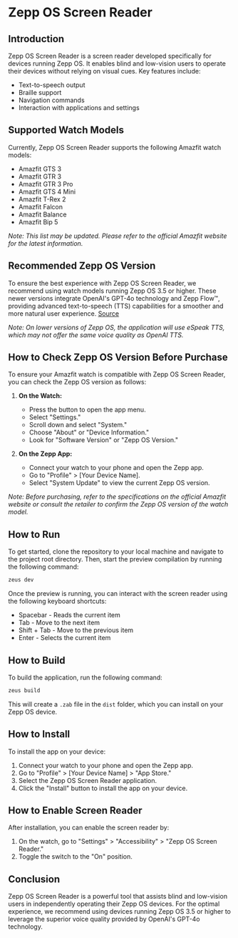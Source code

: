 # Zepp OS Screen Reader

## Introduction

Zepp OS Screen Reader is a screen reader developed specifically for devices running Zepp OS. It enables blind and low-vision users to operate their devices without relying on visual cues. Key features include:

- Text-to-speech output
- Braille support
- Navigation commands
- Interaction with applications and settings

## Supported Watch Models

Currently, Zepp OS Screen Reader supports the following Amazfit watch models:

- Amazfit GTS 3
- Amazfit GTR 3
- Amazfit GTR 3 Pro
- Amazfit GTS 4 Mini
- Amazfit T-Rex 2
- Amazfit Falcon
- Amazfit Balance
- Amazfit Bip 5

*Note: This list may be updated. Please refer to the official Amazfit website for the latest information.*

## Recommended Zepp OS Version

To ensure the best experience with Zepp OS Screen Reader, we recommend using watch models running Zepp OS 3.5 or higher. These newer versions integrate OpenAI's GPT-4o technology and Zepp Flow™, providing advanced text-to-speech (TTS) capabilities for a smoother and more natural user experience. [Source](https://www.zepp.com/press-release/zepp-health-introduces-zepp-os-4-redefining-wearable-intelligence-by-integrating-openais-gpt-4o-into-its-amazfit-smartwatches?utm_source=chatgpt.com)

*Note: On lower versions of Zepp OS, the application will use eSpeak TTS, which may not offer the same voice quality as OpenAI TTS.*

## How to Check Zepp OS Version Before Purchase

To ensure your Amazfit watch is compatible with Zepp OS Screen Reader, you can check the Zepp OS version as follows:

1. **On the Watch:**
   - Press the button to open the app menu.
   - Select "Settings."
   - Scroll down and select "System."
   - Choose "About" or "Device Information."
   - Look for "Software Version" or "Zepp OS Version."

2. **On the Zepp App:**
   - Connect your watch to your phone and open the Zepp app.
   - Go to "Profile" > [Your Device Name].
   - Select "System Update" to view the current Zepp OS version.

*Note: Before purchasing, refer to the specifications on the official Amazfit website or consult the retailer to confirm the Zepp OS version of the watch model.*

## How to Run

To get started, clone the repository to your local machine and navigate to the project root directory. Then, start the preview compilation by running the following command:

```bash
zeus dev
```

Once the preview is running, you can interact with the screen reader using the following keyboard shortcuts:

- Spacebar - Reads the current item
- Tab - Move to the next item
- Shift + Tab - Move to the previous item
- Enter - Selects the current item

## How to Build

To build the application, run the following command:

```bash
zeus build
```

This will create a `.zab` file in the `dist` folder, which you can install on your Zepp OS device.

## How to Install

To install the app on your device:

1. Connect your watch to your phone and open the Zepp app.
2. Go to "Profile" > [Your Device Name] > "App Store."
3. Select the Zepp OS Screen Reader application.
4. Click the "Install" button to install the app on your device.

## How to Enable Screen Reader

After installation, you can enable the screen reader by:

1. On the watch, go to "Settings" > "Accessibility" > "Zepp OS Screen Reader."
2. Toggle the switch to the "On" position.

## Conclusion

Zepp OS Screen Reader is a powerful tool that assists blind and low-vision users in independently operating their Zepp OS devices. For the optimal experience, we recommend using devices running Zepp OS 3.5 or higher to leverage the superior voice quality provided by OpenAI's GPT-4o technology.

```
